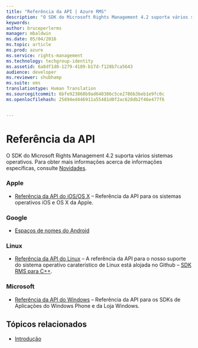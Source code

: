 ```yaml
---
title: "Referência da API | Azure RMS"
description: "O SDK do Microsoft Rights Management 4.2 suporta vários sistemas operativos; Android, iOS, OS X, Linux, Windows Phone e Loja Windows."
keywords: 
author: bruceperlerms
manager: mbaldwin
ms.date: 05/04/2016
ms.topic: article
ms.prod: azure
ms.service: rights-management
ms.technology: techgroup-identity
ms.assetid: 6a8df1d8-1279-4189-b17d-f128b7ca5643
audience: developer
ms.reviewer: shubhamp
ms.suite: ems
translationtype: Human Translation
ms.sourcegitcommit: 6bfe923868b9ad648386c5ce2786b3beb1e9fc0c
ms.openlocfilehash: 25894ed446911a55481d0f2ac628db2f46e477f6


---
```


# Referência da API

O SDK do Microsoft Rights Management 4.2 suporta vários sistemas operativos. Para obter mais informações acerca de informações específicas, consulte [Novidades](release-notes.md).

### Apple
- [Referência da API do iOS/OS X](/rights-management/sdk/4.2/api/iOS/iOS) – Referência da API para os sistemas operativos iOS e OS X da Apple.

### Google
- [Espaços de nomes do Android](android-namespaces.md)

### Linux
- [Referência da API do Linux](linux-c-api-reference.md) – A referência da API para o nosso suporte do sistema operativo caraterístico de Linux está alojada no Github – [SDK RMS para C++](http://azuread.github.io/rms-sdk-for-cpp/annotated.html).

### Microsoft
- [Referência da API do Windows](/rights-management/sdk/4.2/api/winrt/Microsoft.RightsManagement) – Referência da API para os SDKs de Aplicações do Windows Phone e da Loja Windows.

## Tópicos relacionados

* [Introdução](get-started.md)
 

 



<!--HONumber=Jul16_HO3-->


